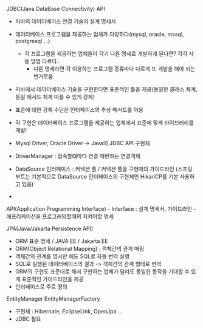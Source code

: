 JDBC(Java DataBase Connectivity) API
- 자바의 데이터베이스 연결 기술의 설계 명세서
- 데이터베이스 프로그램을 제공하는 업체가 다양하다(mysql, oracle, mssql, postgresql ...)
    - 각 프로그램을 제공하는 업체들이 각기 다른 명세로 개발하게 된다면? 각각 사용 방법 다르다..
        - 다른 명세라면 각 이용하는 프로그램 종류마다 다르게 또 개발을 해야 되는 번거로움
- 자바에서 데이터베이스 기술을 구현한다면 표준적인 틀을 제공(동일한 클래스 체계, 동일 메서드 체계 따를 수 있게 강제)
- 표준에 대한 강제 수단은 인터페이스의 추상 메서드를 이용
- 각 구현은 데이터베이스 프로그램을 제공하는 업체에서 표준에 맞게 라이브러리를 개발!

- Mysql Driver, Oracle Driver -> Java의 JDBC API 구현체


- DriverManager  : 접속할떄마다 연결 매번하는 연결객체 
- DataSource 인터페이스 : 커넥션 풀 / 커넥션 풀을 구현때의 가이드라인
  (스프링 부트는 기본적으로 DataSource 인터페이스의 구현체인 HikariCP를 기본 사용하고 있음)
- 

API(Application Programming Interface)
    - Interface : 설계 명세서, 가이드라인 
    - 애프리케이션을 프로그래밍할때의 지켜야할 명세


JPA(Java/Jakarta Persistence API)
- ORM 표준 명세 / JAVA EE / Jakarta EE 
- ORM(Object Relational Mapping) : 객체간의 관계 매핑
- 객체간의 관계를 명시만 해도 SQL로 자동 번역 실행 
- SQL로 실행된 데이터베이스의 결과 -> 객체간의 관계 형태로 번역
- ORM의 구현도 표준대로 해서 구현하는 업체가 달라도 동일한 동작을 기대할 수 있게 표준적인 가이드라인을 제공 
- 인터페이스로 주로 정의 

EntityManager
EntityManagerFactory 

- 구현체 : Hibernate, EclipseLink, OpenJpa ...
- JDBC 필요 
